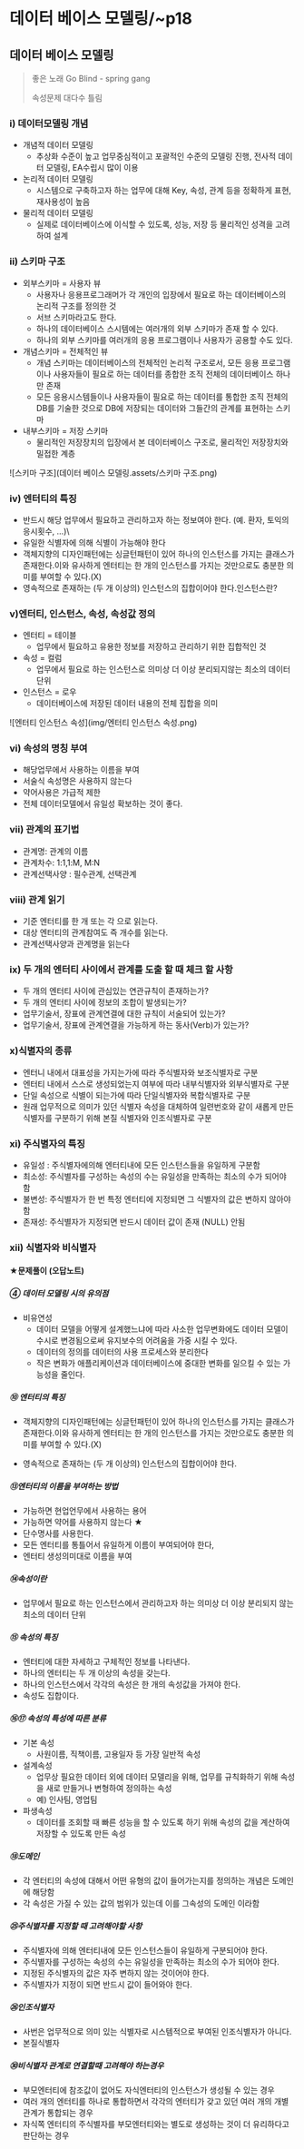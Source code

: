 # 데이터 베이스 모델링/~p18

## 데이터 베이스 모델링

> 좋은 노래 Go Blind - spring gang
>
> 속성문제 대다수 틀림

### i) 데이터모델링 개념

- 개념적 데이터 모델링
  - 추상화 수준이 높고 업무중심적이고 포괄적인 수준의 모델링 진행, 전사적 데이터 모델링, EA수립시 많이 이용
- 논리적 데이터 모델링
  - 시스템으로 구축하고자 하는 업무에 대해 Key, 속성, 관계 등을 정확하게 표현, 재사용성이 높음
- 물리적 데이터 모델링
  - 실제로 데이터베이스에 이식할 수 있도록, 성능, 저장 등 물리적인 성격을 고려하여 설계

### ii) 스키마 구조

- 외부스키마 = 사용자 뷰
  - 사용자나 응용프로그래머가 각 개인의 입장에서 필요로 하는 데이터베이스의 논리적 구조를 정의한 것
  - 서브 스키마라고도 한다.
  - 하나의 데이터베이스 스시템에는 여러개의 외부 스키마가 존재 할 수 있다.
  - 하나의 외부 스키마를 여러개의 응용 프로그램이나 사용자가 공용할 수도 있다.
- 개념스키마 = 전체적인 뷰
  - 개념 스키마는 데이터베이스의 전체적인 논리적 구조로서, 모든 응용 프로그램이나 사용자들이 필요로 하는 데이터를 종합한 조직 전체의 데이터베이스 하나만 존재
  - 모든 응용시스템들이나 사용자들이 필요로 하는 데이터를 통합한 조직 전체의 DB를 기술한 것으로 DB에 저장되는 데이터와 그들간의 관계를 표현하는 스키마
- 내부스키마 = 저장 스키마
  - 물리적인 저장장치의 입장에서 본 데이터베이스 구조로, 물리적인 저장장치와 밀접한 계층

![스키마 구조](데이터 베이스 모델링.assets/스키마 구조.png)

### iv) 엔터티의 특징

- 반드시 해당 업무에서 필요하고 관리하고자 하는 정보여야 한다. (예. 환자, 토익의 응시횟수, ...)\
- 유일한 식별자에 의해 식별이 가능해야 한다
- 객체지향의 디자인패턴에는 싱글턴패턴이 있어 하나의 인스턴스를 가지는 클래스가 존재한다.이와 유사하게 엔터티는 한 개의 인스턴스를 가지는 것만으로도 충분한 의미를 부여할 수 있다.(X)
- 영속적으로 존재하는 (두 개 이상의) 인스턴스의 집합이어야 한다.인스턴스란?

### v)엔터티, 인스턴스, 속성, 속성값 정의

- 엔터티 = 테이블
  - 업무에서 필요하고 유용한 정보를 저장하고 관리하기 위한 집합적인 것
- 속성 = 컬럼
  - 업무에서 필요로 하는 인스턴스로 의미상 더 이상 분리되지않는 최소의 데이터 단위
- 인스턴스 = 로우
  - 데이터베이스에 저장된 데이터 내용의 전체 집합을 의미

![엔터티 인스턴스 속성](img/엔터티 인스턴스 속성.png)

### vi) 속성의 명칭 부여

- 해당업무에서 사용하는 이름을 부여
- 서술식 속성명은 사용하지 않는다
- 약어사용은 가급적 제한
- 전체 데이터모델에서 유일성 확보하는 것이 좋다.

### vii) 관계의 표기법

- 관계명: 관계의 이름
- 관계차수: 1:1,1:M, M:N
- 관계선택사양 : 필수관계, 선택관계

### viii) 관계 읽기

- 기준 엔터티를 한 개 또는 각 으로 읽는다.
- 대상 엔터티의 관계참여도 즉 개수를 읽는다.
- 관계선택사양과 관계명을 읽는다

### ix) 두 개의 엔터티 사이에서 관계를 도출 할 때 체크 할 사항

- 두 개의 엔터티 사이에 관심있는 연관규칙이 존재하는가?
- 두 개의 엔터티 사이에 정보의 조합이 발생되는가?
- 업무기술서, 장표에 관계연결에 대한 규칙이 서술되어 있는가?
- 업무기술서, 장표에 관계연결을 가능하게 하는 동사(Verb)가 있는가?

### x)식별자의 종류

- 엔터니 내에서 대표성을 가지는가에 따라 주식별자와 보조식별자로 구분
- 엔터티 내에서 스스로 생성되었는지 여부에 따라 내부식별자와 외부식별자로 구분
- 단일 속성으로 식별이 되는가에 따라 단일식별자와 복합식별자로 구분
- 원래 업무적으로 의미가 있던 식별자 속성을 대체하여 일련번호와 같이 새롭게 만든 식별자를 구분하기 위해 본질 식별자와 인조식별자로 구분

### xi) 주식별자의 특징

- 유일성 : 주식별자에의해 엔터티내에 모든 인스턴스들을 유일하게 구분함
- 최소성: 주식별자를 구성하는 속성의 수는 유일성을 만족하는 최소의 수가 되어야 함
- 불변성: 주식별자가 한 번 특정 엔터티에 지정되면 그 식별자의 값은 변하지 않아야 함
- 존재성: 주식별자가 지정되면 반드시 데이터 값이 존재 (NULL) 안됨

### xii) 식별자와 비식별자




#### ★문제풀이 (오답노트)

##### ④ 데이터 모델링 시의 유의점

- 비유연성
  - 데이터 모델을 어떻게 설계했느냐에 따라 사소한 업무변화에도 데이터 모델이 수시로 변경됨으로써 유지보수의 어려움을 가중 시킬 수 있다.
  - 데이터의 정의를 데이터의 사용 프로세스와 분리한다
  - 작은 변화가 애플리케이션과 데이터베이스에 중대한 변화를 일으킬 수 있는 가능성을 줄인다.

##### ⑩ 엔터티의 특징

- 객체지향의 디자인패턴에는 싱글턴패턴이 있어 하나의 인스턴스를 가지는 클래스가 존재한다.이와 유사하게 엔터티는 한 개의 인스턴스를 가지는 것만으로도 충분한 의미를 부여할 수 있다.(X)

- 영속적으로 존재하는 (두 개 이상의) 인스턴스의 집합이어야 한다.

##### ⑬엔터티의 이름을 부여하는 방법

- 가능하면 현업언무에서 사용하는 용어
- 가능하면 약어를 사용하지 않는다 ★
- 단수명사를 사용한다.
- 모든 엔터티를 통틀어서 유일하게 이름이 부여되어야 한다,
- 엔터티 생성의미대로 이름을 부여

##### ⑭속성이란

- 업무에서 필요로 하는 인스턴스에서 관리하고자 하는 의미상 더 이상 분리되지 않는 최소의 데이터 단위

##### ⑮ 속성의 특징

- 엔터티에 대한 자세하고 구체적인 정보를 나타낸다.
- 하나의 엔터티는 두 개 이상의 속성을 갖는다.
- 하나의 인스턴스에서 각각의 속성은 한 개의 속성값을 가져야 한다.
- 속성도 집합이다.

##### ⑯⑰ 속성의 특성에 따른 분류

- 기본 속성
  - 사원이름, 직책이름, 고용일자 등 가장 일반적 속성
- 설계속성
  - 업무상 필요한 데이터 외에 데이터 모델리을 위해, 업무를 규칙화하기 위해 속성을 새로 만들거나 변형하여 정의하는 속성
  - 예) 인사팀, 영업팀
- 파생속성
  - 데이터를 조회할 때 빠른 성능을 할 수 있도록 하기 위해 속성의 값을 계산하여 저장할 수 있도록 만든 속성

##### ⑱도메인

- 각 엔터티의 속성에 대해서 어떤 유형의 값이 들어가는지를 정의하는 개념은 도메인에 해당함
- 각 속성은 가질 수 있는 값의 범위가 있는데 이를 그속성의 도메인 이라함

##### ㉕주식별자를 지정할 때 고려해야할 사항

- 주식별자에 의해 엔터티내에 모든 인스턴스들이 유일하게 구분되어야 한다.
- 주식별자를 구성하는 속성의 수는 유일성을 만족하는 최소의 수가 되어야 한다.
- 지정된 주식별자의 값은 자주 변하지 않는 것이어야 한다.
- 주식별자가 지정이 되면 반드시 값이 들어와야 한다.

##### ㉖인조식별자

- 사번은 업무적으로 의미 있는 식별자로 시스템적으로 부여된 인조식별자가 아니다.
- 본질식별자

##### ㉚비식별자 관계로 연결할때 고려해야 하는경우

- 부모엔터티에 참조값이 없어도 자식엔터티의 인스턴스가 생성될 수 있는 경우
- 여러 개의 엔터티를 하나로 통합하면서 각각의 엔터티가 갖고 있던 여러 개의 개별 관계가 통합되는 경우
- 자식쪽 엔터티의 주식별자를 부모엔터티와는 별도로 생성하는 것이 더 유리하다고 판단하는 경우